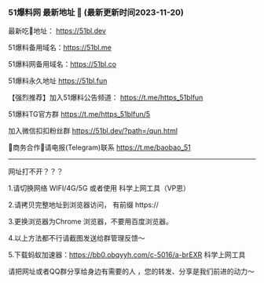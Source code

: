 ### 51爆料网 最新地址 👋 (最新更新时间2023-11-20)

最新吃🍉地址： https://51bl.dev

51爆料备用域名：https://51bl.me 

51爆料网备用域名：https://51bl.co

51爆料永久地址 https://51bl.fun

【强烈推荐】加入51爆料公告频道： https://t.me/https_51blfun

51爆料TG官方群 https://t.me/https_51blfun/5

加入微信扣扣粉丝群 https://51bl.dev/?path=/qun.html

🤝商务合作🤝请电报(Telegram)联系 https://t.me/baobao_51

----------------------------


网址打不开？？？

1.请切换网络 WIFI/4G/5G 或者使用 科学上网工具（VP恩）

2.请拷贝完整地址到浏览器访问， 有前缀 https:// 

3.更换浏览器为Chrome 浏览器，不要用百度浏览器。

4.以上方法都不行请截图发送给群管理反馈～

5.下载蚂蚁加速器：https://bb0.obqyyh.com/c-5016/a-brEXR 科学上网工具


请把网址或者QQ群分享给身边有需要的人 ，您的转发、分享是我们前进的动力～


<!--
**51chigua/51chigua** is a ✨ _special_ ✨ repository because its `README.md` (this file) appears on your GitHub profile.

Here are some ideas to get you started:

- 🔭 I’m currently working on ...
- 🌱 I’m currently learning ...
- 👯 I’m looking to collaborate on ...
- 🤔 I’m looking for help with ...
- 💬 Ask me about ...
- 📫 How to reach me: ...
- 😄 Pronouns: ...
- ⚡ Fun fact: ...
-->
